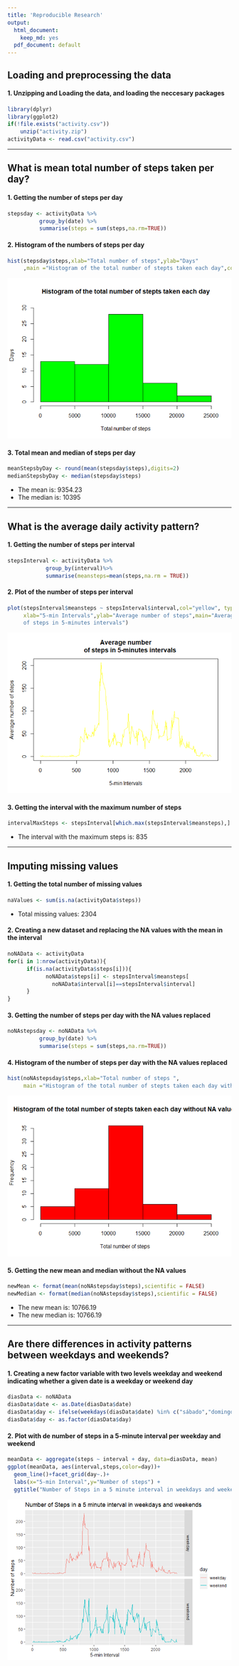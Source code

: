 ```yaml
---
title: 'Reproducible Research'
output:
  html_document: 
    keep_md: yes
  pdf_document: default
---
```


## Loading and preprocessing the data
#### 1. Unzipping and Loading the data, and loading the neccesary packages

```r
library(dplyr)
library(ggplot2)
if(!file.exists("activity.csv"))
    unzip("activity.zip")
activityData <- read.csv("activity.csv")
```

-----

## What is mean total number of steps taken per day?
#### 1. Getting the number of steps per day

```r
stepsday <- activityData %>%
          group_by(date) %>%
          summarise(steps = sum(steps,na.rm=TRUE))
```

#### 2. Histogram of the numbers of steps per day

```r
hist(stepsday$steps,xlab="Total number of steps",ylab="Days"
     ,main ="Histogram of the total number of stepts taken each day",col="green",ylim=c(0,30))
```

![](PA1_template_files/figure-html/unnamed-chunk-3-1.png)<!-- -->

#### 3. Total mean and median of steps per day

```r
meanStepsbyDay <- round(mean(stepsday$steps),digits=2)
medianStepsbyDay <- median(stepsday$steps)
```
* The mean is: 9354.23
* The median is: 10395

-----

## What is the average daily activity pattern?
#### 1. Getting the number of steps per interval

```r
stepsInterval <- activityData %>%
            group_by(interval)%>%
            summarise(meansteps=mean(steps,na.rm = TRUE))
```

#### 2. Plot of the number of steps per interval

```r
plot(stepsInterval$meansteps ~ stepsInterval$interval,col="yellow", type="l",
     xlab="5-min Intervals",ylab="Average number of steps",main="Average number
     of steps in 5-minutes intervals")
```

![](PA1_template_files/figure-html/unnamed-chunk-6-1.png)<!-- -->

#### 3. Getting the interval with the maximum number of steps

```r
intervalMaxSteps <- stepsInterval[which.max(stepsInterval$meansteps),]
```
* The interval with the maximum steps is: 835

-----

## Imputing missing values
#### 1. Getting the total number of missing values

```r
naValues <- sum(is.na(activityData$steps))
```
* Total missing values: 2304

#### 2. Creating a new dataset and replacing the NA values with the mean in the interval

```r
noNAData <- activityData
for(i in 1:nrow(activityData)){
      if(is.na(activityData$steps[i])){
            noNAData$steps[i] <- stepsInterval$meansteps[
              noNAData$interval[i]==stepsInterval$interval]
      }
}
```

#### 3. Getting the number of steps per day with the NA values replaced

```r
noNAstepsday <- noNAData %>%
          group_by(date) %>%
          summarise(steps = sum(steps,na.rm=TRUE))
```

#### 4. Histogram of the number of steps per day with the NA values replaced

```r
hist(noNAstepsday$steps,xlab="Total number of steps ",
     main ="Histogram of the total number of stepts taken each day without NA values",col="red")
```

![](PA1_template_files/figure-html/unnamed-chunk-11-1.png)<!-- -->

#### 5. Getting the new mean and median without the NA values

```r
newMean <- format(mean(noNAstepsday$steps),scientific = FALSE)
newMedian <- format(median(noNAstepsday$steps),scientific = FALSE)
```
* The new mean is: 10766.19
* The new median is: 10766.19

-----
 
## Are there differences in activity patterns between weekdays and weekends?

#### 1. Creating a new factor variable with two levels **weekday** and **weekend** indicating whether a given date is a weekday or weekend day

```r
diasData <- noNAData
diasData$date <- as.Date(diasData$date)
diasData$day <- ifelse(weekdays(diasData$date) %in% c("sábado","domingo"),"weekend","weekday")
diasData$day <- as.factor(diasData$day)
```

#### 2. Plot with de number of steps in a 5-minute interval per weekday and weekend

```r
meanData <- aggregate(steps ~ interval + day, data=diasData, mean)
ggplot(meanData, aes(interval,steps,color=day))+
  geom_line()+facet_grid(day~.)+
  labs(x="5-min Interval",y="Number of steps") + 
  ggtitle("Number of Steps in a 5 minute interval in weekdays and weekends")
```

![](PA1_template_files/figure-html/unnamed-chunk-14-1.png)<!-- -->
